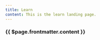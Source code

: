 ```yaml
---
title: Learn
content: This is the learn landing page.
---
```


<Hero :text="$page.frontmatter.title" />
<h3>{{ $page.frontmatter.content }}</h3>
